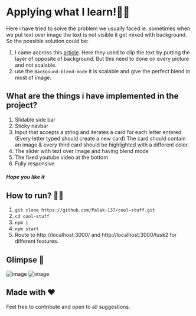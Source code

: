 # Applying what I learn!🤹‍♀️
Here i have tried to solve the problem we usually faced ie. sometimes when we put text over image the text is not visible it get mixed with background.
So the possible solution could be:
1. I came accross this [article](https://css-tricks.com/methods-contrasting-text-backgrounds/). Here they used to clip the text by putting the layer of opposite of background. But this need to done on every picture and not scalable.
2. use the `Backgound-blend-mode` it is scalable and give the perfect blend in most of image.

## What are the things i have implemented in the project?
1. Slidable side bar 
2. Sticky navbar
3. Input that accepts a string and iterates a card for each letter entered.(Every letter typed should create a new card) The card should contain an image & every third card should be highlighted with a different color.
4. The slider with text over image and having blend mode
5. The fixed youtube video at the bottom
6. Fully responsive

##### Hope you like it

## How to  run? 👩‍💻
1. ```git clone https://github.com/Palak-137/cool-stuff.git ```
2. ```cd cool-stuff```
3. ```npm i```
4. ```npm start```
5. Route to http://localhost:3000/ and http://localhost:3000/task2  for different features.


## Glimpse 🙂
![image](https://user-images.githubusercontent.com/54790525/127564227-e25d9465-4345-4ebd-ae38-df1a23bb9b5b.png)
![image](https://user-images.githubusercontent.com/54790525/127564369-6c7bb921-7234-473d-b0ca-580ddb63053e.png)


## Made with ❤
Feel free to contribute and open to all suggestions.
